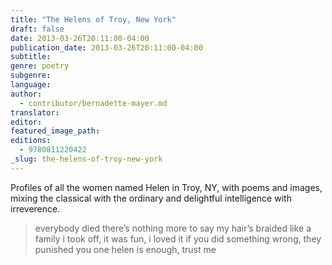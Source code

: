 ```yaml
---
title: "The Helens of Troy, New York"
draft: false
date: 2013-03-26T20:11:00-04:00
publication_date: 2013-03-26T20:11:00-04:00
subtitle:
genre: poetry
subgenre:
language:
author:
  - contributor/bernadette-mayer.md
translator:
editor:
featured_image_path:
editions:
  - 9780811220422
_slug: the-helens-of-troy-new-york
---
```


Profiles of all the women named Helen in Troy, NY, with poems and images, mixing the classical with the ordinary and delightful intelligence with irreverence.

> everybody died
> there’s nothing more to say
> my hair’s braided like a family
> i took off, it was fun, i loved it
> if you did something wrong, they punished you
> one helen is enough, trust me

